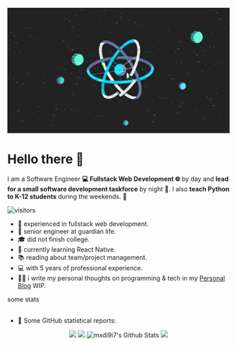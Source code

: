 ![Wallpaper](wpp.jpg)

# Hello there 👋

I am a Software Engineer **💻 Fullstack Web Development 🌐** by day and **lead
for a small software development taskforce** by night 💫. I also **teach Python
to K-12 students** during the weekends. 🌈

![visitors](https://visitor-badge.laobi.icu/badge?page_id=mxdi9i7.visitor-badge)

- 🧐 experienced in fullstack web development.
- 💼 senior engineer at guardian life.
- 🎓 did not finish college.
- 🌱 currently learning React Native.
- 📚 reading about team/project management.
- 💻 with 5 years of professional experience.
- ✍🏻 i write my personal thoughts on programming & tech in my
  [Personal Blog](https://bctc.io) WIP.

<!-- <details> -->
  <summary>some stats</summary>
  <br>

- 👑 Some GitHub statistical reports:

<p align="center">
<img src="https://github-readme-stats.vercel.app/api/wakatime?username=mxdi9i7" />
<img src="https://github-readme-stats.vercel.app/api/top-langs/?username=mxdi9i7&hide_langs_below=1&theme=default&line_height=27" />
<img  src="https://github-readme-stats.vercel.app/api?username=mxdi9i7&show_icons=true&count_private=true&include_all_commits=true&line_height=21" alt="mxdi9i7's Github Stats" />
<img src="https://github-profile-trophy.vercel.app/?username=mxdi9i7" />
<!-- <img src="https://github.com/halfrost/halfrost/raw/master/timeline-drop/output/dropped-timeline-halfrost.gif" /> -->
</p>

<!-- </details> -->
